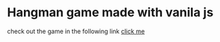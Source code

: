 # Hangman game made with vanila js
check out the game in the following link [click me](https://hangman-noga.netlify.app)
